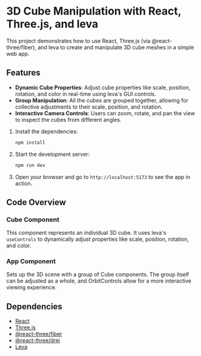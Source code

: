 # 3D Cube Manipulation with React, Three.js, and leva

This project demonstrates how to use React, Three.js (via @react-three/fiber), and leva to create and manipulate 3D cube meshes in a simple web app.

## Features

- **Dynamic Cube Properties**: Adjust cube properties like scale, position, rotation, and color in real-time using leva's GUI controls.
- **Group Manipulation**: All the cubes are grouped together, allowing for collective adjustments to their scale, position, and rotation.
- **Interactive Camera Controls**: Users can zoom, rotate, and pan the view to inspect the cubes from different angles.

1. Install the dependencies:

   ```bash
   npm install
   ```

2. Start the development server:

   ```bash
   npm run dev
   ```

3. Open your browser and go to `http://localhost:5173` to see the app in action.

## Code Overview

### Cube Component

This component represents an individual 3D cube. It uses leva's `useControls` to dynamically adjust properties like scale, position, rotation, and color.

### App Component

Sets up the 3D scene with a group of Cube components. The group itself can be adjusted as a whole, and OrbitControls allow for a more interactive viewing experience.

## Dependencies

- [React](https://reactjs.org/)
- [Three.js](https://threejs.org/)
- [@react-three/fiber](https://github.com/pmndrs/react-three-fiber)
- [@react-three/drei](https://github.com/pmndrs/drei)
- [Leva](https://github.com/pmndrs/leva)
